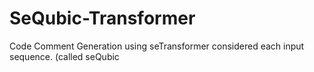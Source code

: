 # SeQubic-Transformer
Code Comment Generation using seTransformer considered each input sequence. (called seQubic

